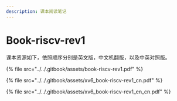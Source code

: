 ```yaml
---
description: 课本阅读笔记
---
```


# Book-riscv-rev1

课本资源如下，依照顺序分别是英文版，中文机翻版，以及中英对照版。

{% file src="../../.gitbook/assets/book-riscv-rev1.pdf" %}

{% file src="../../.gitbook/assets/xv6_book-riscv-rev1_cn.pdf" %}

{% file src="../../.gitbook/assets/xv6_book-riscv-rev1_en_cn.pdf" %}

